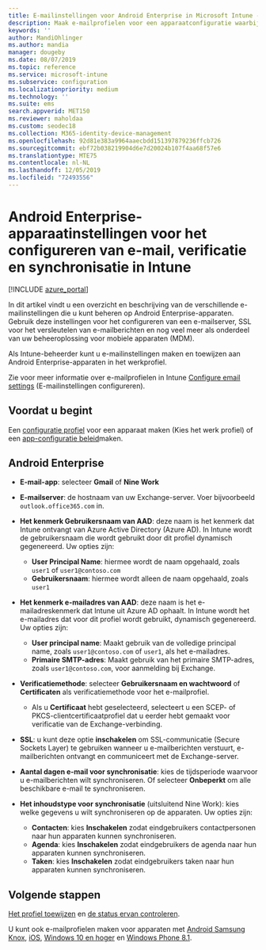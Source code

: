 ```yaml
---
title: E-mailinstellingen voor Android Enterprise in Microsoft Intune - Azure | Microsoft Docs
description: Maak e-mailprofielen voor een apparaatconfiguratie waarbij gebruik wordt gemaakt van Exchange-servers en kenmerken worden opgehaald uit Azure Active Directory. U kunt via Microsoft Intune SSL of SMIME inschakelen, gebruikers verifiëren met certificaten of gebruikersnaam/wachtwoord en e-mail en planningen synchroniseren op apparaten met een Android-werkprofiel.
keywords: ''
author: MandiOhlinger
ms.author: mandia
manager: dougeby
ms.date: 08/07/2019
ms.topic: reference
ms.service: microsoft-intune
ms.subservice: configuration
ms.localizationpriority: medium
ms.technology: ''
ms.suite: ems
search.appverid: MET150
ms.reviewer: maholdaa
ms.custom: seodec18
ms.collection: M365-identity-device-management
ms.openlocfilehash: 92d81e383a9964aaecbdd151397879236ffcb726
ms.sourcegitcommit: ebf72b038219904d6e7d20024b107f4aa68f57e6
ms.translationtype: MTE75
ms.contentlocale: nl-NL
ms.lasthandoff: 12/05/2019
ms.locfileid: "72493556"
---
```

# <a name="android-enterprise-device-settings-to-configure-email-authentication-and-synchronization-in-intune"></a>Android Enterprise-apparaatinstellingen voor het configureren van e-mail, verificatie en synchronisatie in Intune

[!INCLUDE [azure_portal](../includes/azure_portal.md)]

In dit artikel vindt u een overzicht en beschrijving van de verschillende e-mailinstellingen die u kunt beheren op Android Enterprise-apparaten. Gebruik deze instellingen voor het configureren van een e-mailserver, SSL voor het versleutelen van e-mailberichten en nog veel meer als onderdeel van uw beheeroplossing voor mobiele apparaten (MDM).

Als Intune-beheerder kunt u e-mailinstellingen maken en toewijzen aan Android Enterprise-apparaten in het werkprofiel.

Zie voor meer informatie over e-mailprofielen in Intune [Configure email settings](email-settings-configure.md) (E-mailinstellingen configureren).

## <a name="before-you-begin"></a>Voordat u begint

Een [configuratie profiel](email-settings-configure.md#create-a-device-profile) voor een apparaat maken (Kies het werk profiel) of een [app-configuratie beleid](../apps/app-configuration-policies-use-android.md)maken.

## <a name="android-enterprise"></a>Android Enterprise

- **E-mail-app**: selecteer **Gmail** of **Nine Work**
- **E-mailserver**: de hostnaam van uw Exchange-server. Voer bijvoorbeeld `outlook.office365.com` in.
- **Het kenmerk Gebruikersnaam van AAD**: deze naam is het kenmerk dat Intune ontvangt van Azure Active Directory (Azure AD). In Intune wordt de gebruikersnaam die wordt gebruikt door dit profiel dynamisch gegenereerd. Uw opties zijn:

  - **User Principal Name**: hiermee wordt de naam opgehaald, zoals `user1` of `user1@contoso.com`
  - **Gebruikersnaam**: hiermee wordt alleen de naam opgehaald, zoals `user1`

- **Het kenmerk e-mailadres van AAD**: deze naam is het e-mailadreskenmerk dat Intune uit Azure AD ophaalt. In Intune wordt het e-mailadres dat voor dit profiel wordt gebruikt, dynamisch gegenereerd. Uw opties zijn:
  - **User principal name**: Maakt gebruik van de volledige principal name, zoals `user1@contoso.com` of `user1`, als het e-mailadres.
  - **Primaire SMTP-adres**: Maakt gebruik van het primaire SMTP-adres, zoals `user1@contoso.com`, voor aanmelding bij Exchange.

- **Verificatiemethode**: selecteer **Gebruikersnaam en wachtwoord** of **Certificaten** als verificatiemethode voor het e-mailprofiel.
  - Als u **Certificaat** hebt geselecteerd, selecteert u een SCEP- of PKCS-clientcertificaatprofiel dat u eerder hebt gemaakt voor verificatie van de Exchange-verbinding.
- **SSL**: u kunt deze optie **inschakelen** om SSL-communicatie (Secure Sockets Layer) te gebruiken wanneer u e-mailberichten verstuurt, e-mailberichten ontvangt en communiceert met de Exchange-server.
- **Aantal dagen e-mail voor synchronisatie**: kies de tijdsperiode waarvoor u e-mailberichten wilt synchroniseren. Of selecteer **Onbeperkt** om alle beschikbare e-mail te synchroniseren.
- **Het inhoudstype voor synchronisatie** (uitsluitend Nine Work): kies welke gegevens u wilt synchroniseren op de apparaten. Uw opties zijn:
  - **Contacten**: kies **Inschakelen** zodat eindgebruikers contactpersonen naar hun apparaten kunnen synchroniseren.
  - **Agenda**: kies **Inschakelen** zodat eindgebruikers de agenda naar hun apparaten kunnen synchroniseren.
  - **Taken**: kies **Inschakelen** zodat eindgebruikers taken naar hun apparaten kunnen synchroniseren.

## <a name="next-steps"></a>Volgende stappen

[Het profiel toewijzen](device-profile-assign.md) en [de status ervan controleren](device-profile-monitor.md).

U kunt ook e-mailprofielen maken voor apparaten met [Android Samsung Knox](email-settings-android.md), [iOS](email-settings-ios.md), [Windows 10 en hoger](email-settings-windows-10.md) en [Windows Phone 8.1](email-settings-windows-phone-8-1.md).
